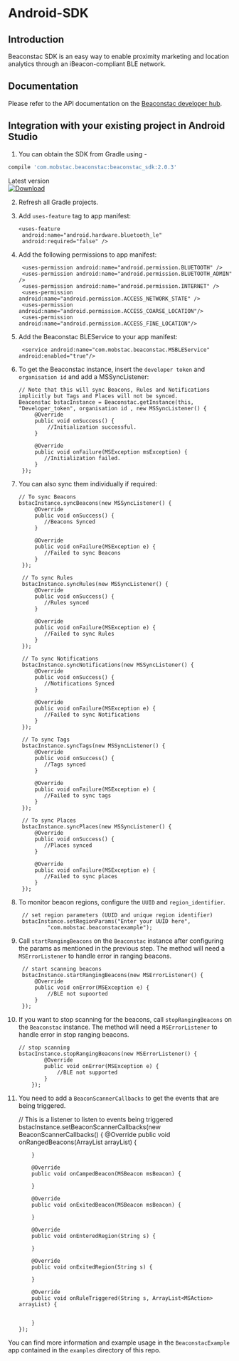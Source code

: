 # Android-SDK

## Introduction

Beaconstac SDK is an easy way to enable proximity marketing and location analytics through an iBeacon-compliant BLE network.

## Documentation

Please refer to the API documentation on the [Beaconstac developer hub](http://docs.beaconstac.com/docs/references/android/).

## Integration with your existing project in Android Studio

1. You can obtain the SDK from Gradle using -
```groovy
compile 'com.mobstac.beaconstac:beaconstac_sdk:2.0.3'
```
Latest version<br>
 [ ![Download](https://api.bintray.com/packages/mobstac/maven/beaconstac_sdk/images/download.svg) ](https://bintray.com/mobstac/maven/beaconstac_sdk/_latestVersion)

2. Refresh all Gradle projects. 

3. Add `uses-feature` tag to app manifest:

       <uses-feature
        android:name="android.hardware.bluetooth_le"
        android:required="false" />
        
4. Add the following permissions to app manifest:

        <uses-permission android:name="android.permission.BLUETOOTH" />
        <uses-permission android:name="android.permission.BLUETOOTH_ADMIN" />
        <uses-permission android:name="android.permission.INTERNET" />
        <uses-permission android:name="android.permission.ACCESS_NETWORK_STATE" />
        <uses-permission android:name="android.permission.ACCESS_COARSE_LOCATION"/>
        <uses-permission android:name="android.permission.ACCESS_FINE_LOCATION"/>
        
5. Add the Beaconstac BLEService to your app manifest:

        <service android:name="com.mobstac.beaconstac.MSBLEService" android:enabled="true"/>        

6. To get the Beaconstac instance, insert the `developer token` and `organisation id` and add a MSSyncListener:

       // Note that this will sync Beacons, Rules and Notifications implicitly but Tags and Places will not be synced.   
       Beaconstac bstacInstance = Beaconstac.getInstance(this, "Developer_token", organisation id , new MSSyncListener() {
            @Override
            public void onSuccess() {
                //Initialization successful.
            }

            @Override
            public void onFailure(MSException msException) {
               //Initialization failed.
            }
        });    
        
7. You can also sync them individually if required:

       // To sync Beacons
       bstacInstance.syncBeacons(new MSSyncListener() {
            @Override
            public void onSuccess() {
               //Beacons Synced
            }

            @Override
            public void onFailure(MSException e) {
               //Failed to sync Beacons
            }
        });
        
        // To sync Rules
        bstacInstance.syncRules(new MSSyncListener() {
            @Override
            public void onSuccess() {
               //Rules synced
            }

            @Override
            public void onFailure(MSException e) {
               //Failed to sync Rules
            }
        });
        
        // To sync Notifications
        bstacInstance.syncNotifications(new MSSyncListener() {
            @Override
            public void onSuccess() {
               //Notifications Synced
            }

            @Override
            public void onFailure(MSException e) {
               //Failed to sync Notifications
            }
        });
        
        // To sync Tags
        bstacInstance.syncTags(new MSSyncListener() {
            @Override
            public void onSuccess() {
               //Tags synced
            }

            @Override
            public void onFailure(MSException e) {
               //Failed to sync tags
            }
        });
        
        // To sync Places
        bstacInstance.syncPlaces(new MSSyncListener() {
            @Override
            public void onSuccess() {
               //Places synced
            }

            @Override
            public void onFailure(MSException e) {
               //Failed to sync places
            }
        });
   
        
8. To monitor beacon regions, configure the `UUID` and `region_identifier`.

        // set region parameters (UUID and unique region identifier)
        bstacInstance.setRegionParams("Enter your UUID here",
                "com.mobstac.beaconstacexample");
                
9. Call `startRangingBeacons` on the `Beaconstac` instance after configuring the params as mentioned in the previous step. The method will need a `MSErrorListener` to handle error in ranging beacons.

        // start scanning beacons
        bstacInstance.startRangingBeacons(new MSErrorListener() {
            @Override
            public void onError(MSException e) {
                //BLE not supoorted
            }
        });
        
10. If you want to stop scanning for the beacons, call `stopRangingBeacons` on the `Beaconstac` instance. The method will need a `MSErrorListener` to handle error in stop ranging beacons.

        // stop scanning
        bstacInstance.stopRangingBeacons(new MSErrorListener() {
                @Override
                public void onError(MSException e) {
                    //BLE not supported
                }
            });
            
11. You need to add a `BeaconScannerCallbacks` to get the events that are being triggered.

       // This is a listener to listen to events being triggered
       bstacInstance.setBeaconScannerCallbacks(new BeaconScannerCallbacks() {
            @Override
            public void onRangedBeacons(ArrayList<MSBeacon> arrayList) {
               
            }

            @Override
            public void onCampedBeacon(MSBeacon msBeacon) {
                
            }

            @Override
            public void onExitedBeacon(MSBeacon msBeacon) {
                
            }

            @Override
            public void onEnteredRegion(String s) {
                
            }

            @Override
            public void onExitedRegion(String s) {
                
            }

            @Override
            public void onRuleTriggered(String s, ArrayList<MSAction> arrayList) {
                

            }
        }); 
            
You can find more information and example usage in the `BeaconstacExample` app contained in the `examples` directory of this repo.
